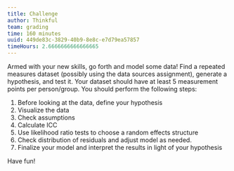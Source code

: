 ```yaml
---
title: Challenge
author: Thinkful
team: grading
time: 160 minutes
uuid: 449de83c-3829-40b9-8e8c-e7d79ea57857
timeHours: 2.6666666666666665
---
```


Armed with your new skills, go forth and model some data!  Find a repeated measures dataset (possibly using the data sources assignment), generate a hypothesis, and test it.  Your dataset should have at least 5 measurement points per person/group.  You should perform the following steps:

1. Before looking at the data, define your hypothesis
2. Visualize the data
3. Check assumptions
4. Calculate ICC
5. Use likelihood ratio tests to choose a random effects structure
6. Check distribution of residuals and adjust model as needed.
7. Finalize your model and interpret the results in light of your hypothesis

Have fun!


